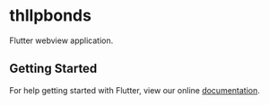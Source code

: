# thllpbonds

Flutter webview application.

## Getting Started

For help getting started with Flutter, view our online
[documentation](https://flutter.io/).
